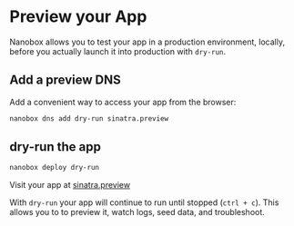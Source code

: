 # Preview your App

Nanobox allows you to test your app in a production environment, locally, before you actually launch it into production with `dry-run`.

## Add a preview DNS
Add a convenient way to access your app from the browser:

```bash
nanobox dns add dry-run sinatra.preview
```

## dry-run the app

```bash
nanobox deploy dry-run
```

Visit your app at <a href="http://sinatra.preview" target="\_blank">sinatra.preview</a>

With `dry-run` your app will continue to run until stopped (`ctrl + c`). This allows you to to preview it, watch logs, seed data, and troubleshoot.

